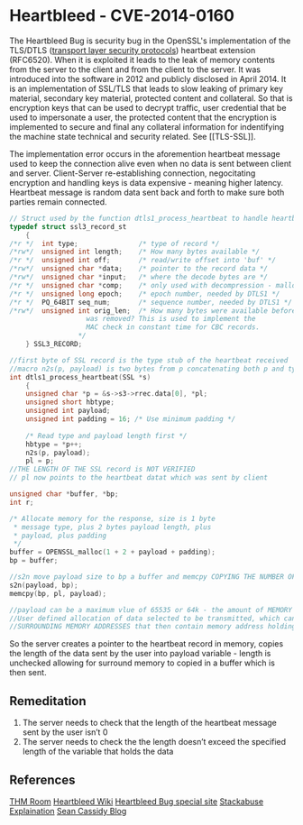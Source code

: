 # Heartbleed -  CVE-2014-0160

The Heartbleed Bug is security bug in the OpenSSL's implementation of the TLS/DTLS ([transport layer security protocols](https://www.synopsys.com/software-integrity/security-testing/fuzz-testing/defensics.html)) heartbeat extension (RFC6520). When it is exploited it leads to the leak of memory contents from the server to the client and from the client to the server. It was introduced into the software in 2012 and publicly disclosed in April 2014. It is an implementation of SSL/TLS that leads to slow leaking of primary key material, secondary key material, protected content and collateral. So that is encryption keys that can be used to decrypt traffic, user credential that be used to impersonate a user, the protected content that the encryption is implemented to secure and final any collateral information for indentifying the machine state technical and security related. See [[TLS-SSL]].

The implementation error occurs in the aforemention heartbeat message used to keep the connection alive even when no data is sent between client and server. Client-Server re-establishing connection, negocitating encryption and handling keys is data expensive - meaning higher latency. Heartbeat message is random data sent back and forth to make sure both parties remain connected.

```c
// Struct used by the function dtls1_process_heartbeat to handle heartbeats that keep the ssl connection alive
typedef struct ssl3_record_st
	{
/*r */	int type;               /* type of record */
/*rw*/	unsigned int length;    /* How many bytes available */
/*r */	unsigned int off;       /* read/write offset into 'buf' */
/*rw*/	unsigned char *data;    /* pointer to the record data */
/*rw*/	unsigned char *input;   /* where the decode bytes are */
/*r */	unsigned char *comp;    /* only used with decompression - malloc()ed */
/*r */  unsigned long epoch;    /* epoch number, needed by DTLS1 */
/*r */  PQ_64BIT seq_num;       /* sequence number, needed by DTLS1 */
/*rw*/	unsigned int orig_len;  /* How many bytes were available before padding
				   was removed? This is used to implement the
				   MAC check in constant time for CBC records.
				 */
	} SSL3_RECORD;

//first byte of SSL record is the type stub of the heartbeat received
//macro n2s(p, payload) is two bytes from p concatenating both p and type stub into payload
int dtls1_process_heartbeat(SSL *s)
	{
	unsigned char *p = &s->s3->rrec.data[0], *pl;
	unsigned short hbtype;
	unsigned int payload;
	unsigned int padding = 16; /* Use minimum padding */
    
    /* Read type and payload length first */
    hbtype = *p++;
    n2s(p, payload);
    pl = p;
//THE LENGTH OF THE SSL record is NOT VERIFIED
// pl now points to the heartbeat datat which was sent by client

unsigned char *buffer, *bp;
int r;

/* Allocate memory for the response, size is 1 byte
 * message type, plus 2 bytes payload length, plus
 * payload, plus padding
 */
buffer = OPENSSL_malloc(1 + 2 + payload + padding);
bp = buffer;

//s2n move payload size to bp a buffer and memcpy COPYING THE NUMBER OF BYTES REQUESTED
s2n(payload, bp);
memcpy(bp, pl, payload);

//payload can be a maximum vlue of 65535 or 64k - the amount of MEMORY the client wants
//User defined allocation of data selected to be transmitted, which can be resoureced from the 
//SURROUNDING MEMORY ADDRESSES that then contain memory address holding credentials, keys, etc

```

So the server creates a pointer to the heartbeat record in memory, copies the length of the data sent by the user into payload variable - length is unchecked allowing for surround memory to copied in a buffer which is then sent.


## Remeditation
1.  The server needs to check that the length of the heartbeat message sent by the user isn’t 0    
2. The server needs to check the the length doesn’t exceed the specified length of the variable that holds the data


## References

[THM Room](https://tryhackme.com/room/heartbleed)
[Heartbleed Wiki](https://en.wikipedia.org/wiki/Heartbleed)
[Heartbleed Bug special site](https://heartbleed.com/)
[Stackabuse Explaination](https://stackabuse.com/heartbleed-bug-explained/)
[Sean Cassidy Blog](https://www.seancassidy.me/diagnosis-of-the-openssl-heartbleed-bug.html)